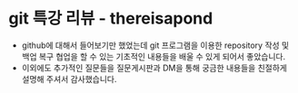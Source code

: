 # git 특강 리뷰 - thereisapond

- github에 대해서 들어보기만 했었는데 git 프로그램을 이용한 repository 작성 및 백업 복구 협업을 할 수 있는 기초적인 내용들을 배울 수 있게 되어서 좋았습니다.
- 이외에도 추가적인 질문들을 질문게시판과 DM을 통해 궁금한 내용들을 친절하게 설명해 주셔서 감사했습니다.